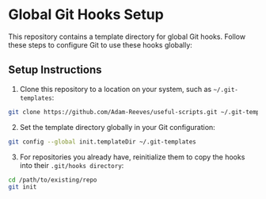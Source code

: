 # Global Git Hooks Setup

This repository contains a template directory for global Git hooks. Follow these steps to configure Git to use these hooks globally:

## Setup Instructions
1.	Clone this repository to a location on your system, such as `~/.git-templates`:

```bash
git clone https://github.com/Adam-Reeves/useful-scripts.git ~/.git-templates
```

2. Set the template directory globally in your Git configuration:

```bash
git config --global init.templateDir ~/.git-templates
```

3. For repositories you already have, reinitialize them to copy the hooks into their `.git/hooks directory`:

```bash
cd /path/to/existing/repo
git init
```
